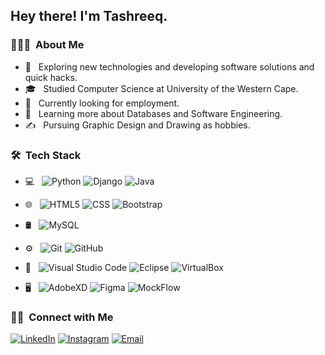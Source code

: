 

<h2> Hey there! I'm Tashreeq.</h2>

<h3> 👨🏻‍💻 &nbsp;About Me </h3>

- 🤔 &nbsp; Exploring new technologies and developing software solutions and quick hacks.
- 🎓 &nbsp; Studied Computer Science at University of the Western Cape.
- 💼 &nbsp; Currently looking for employment.
- 🌱 &nbsp; Learning more about Databases and Software Engineering.
- ✍️ &nbsp; Pursuing Graphic Design and Drawing as hobbies.

<h3> 🛠 &nbsp;Tech Stack</h3>

- 💻 &nbsp;
  ![Python](https://img.shields.io/badge/-Python-333333?style=flat&logo=python)
  ![Django](https://img.shields.io/badge/-Django-333333?style=flat&logo=Django&logoColor=00599C)
  ![Java](https://img.shields.io/badge/-Java-333333?style=flat&logo=Java&logoColor=007396)


- 🌐 &nbsp;
  ![HTML5](https://img.shields.io/badge/-HTML5-333333?style=flat&logo=HTML5)
  ![CSS](https://img.shields.io/badge/-CSS-333333?style=flat&logo=CSS3&logoColor=1572B6)
  ![Bootstrap](https://img.shields.io/badge/-Bootstrap-333333?style=flat&logo=bootstrap&logoColor=563D7C)
  
- 🛢 &nbsp;
  ![MySQL](https://img.shields.io/badge/-MySQL-333333?style=flat&logo=mysql)
- ⚙️ &nbsp;
  ![Git](https://img.shields.io/badge/-Git-333333?style=flat&logo=git)
  ![GitHub](https://img.shields.io/badge/-GitHub-333333?style=flat&logo=github)

- 🔧 &nbsp;
  ![Visual Studio Code](https://img.shields.io/badge/-Visual%20Studio%20Code-333333?style=flat&logo=visual-studio-code&logoColor=007ACC)
  ![Eclipse](https://img.shields.io/badge/-Eclipse-333333?style=flat&logo=eclipse-ide&logoColor=2C2255)
  ![VirtualBox](https://img.shields.io/badge/-VirtualBox-333333?style=flat&logo=virtualbox&logoColor=2C2255)
  
- 🖥 &nbsp;
  ![AdobeXD](https://img.shields.io/badge/-AdobeXD-333333?style=flat&logo=adobe-XD)
  ![Figma](https://img.shields.io/badge/-Figma-333333?style=flat&logo=figma)
  ![MockFlow](https://img.shields.io/badge/-MockFlow-333333?style=flat&logo=mockflow)


<h3> 🤝🏻 &nbsp;Connect with Me </h3>

<p align="center">

<a href="https://www.linkedin.com/in/tashreeqwaggie/"><img alt="LinkedIn" src="https://img.shields.io/badge/LinkedIn-tashreeqwaggie-blue?style=flat-square&logo=linkedin"></a>
<a href="https://www.instagram.com/cloudburstmoon/"><img alt="Instagram" src="https://img.shields.io/badge/Instagram-cloudburstmoon-blue?style=flat-square&logo=instagram"></a>
<a href="mailto:TashreeqWaggiie@gmail.com"><img alt="Email" src="https://img.shields.io/badge/Email-TashreeqWaggiie@gmail.com-blue?style=flat-square&logo=gmail"></a>
</p>
